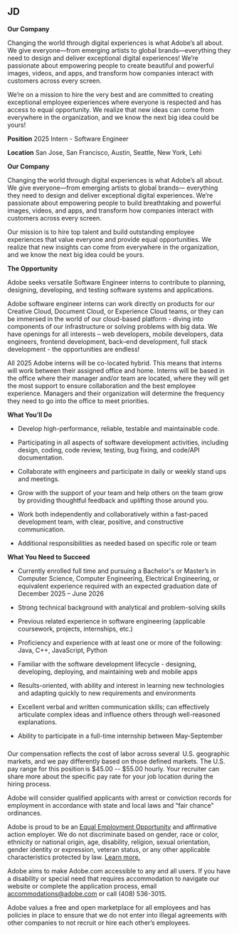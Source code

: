 

## JD

**Our Company**

Changing the world through digital experiences is what Adobe’s all about. We give everyone—from emerging artists to global brands—everything they need to design and deliver exceptional digital experiences! We’re passionate about empowering people to create beautiful and powerful images, videos, and apps, and transform how companies interact with customers across every screen. 

We’re on a mission to hire the very best and are committed to creating exceptional employee experiences where everyone is respected and has access to equal opportunity. We realize that new ideas can come from everywhere in the organization, and we know the next big idea could be yours!


 

**Position** 
 2025 Intern - Software Engineer 



**Location** 
San Jose, San Francisco, Austin, Seattle, New York, Lehi 

 
**Our Company** 

Changing the world through digital experiences is what Adobe’s all about. We give everyone—from emerging artists to global brands— everything they need to design and deliver exceptional digital experiences. We’re passionate about empowering people to build breathtaking and powerful images, videos, and apps, and transform how companies interact with customers across every screen. 



Our mission is to hire top talent and build outstanding employee experiences that value everyone and provide equal opportunities. We realize that new insights can come from everywhere in the organization, and we know the next big idea could be yours. 



**The Opportunity** 

Adobe seeks versatile Software Engineer interns to contribute to planning, designing, developing, and testing software systems and applications. 



Adobe software engineer interns can work directly on products for our Creative Cloud, Document Cloud, or Experience Cloud teams, or they can be immersed in the world of our cloud-based platform - diving into components of our infrastructure or solving problems with big data. We have openings for all interests – web developers, mobile developers, data engineers, frontend development, back–end development, full stack development - the opportunities are endless! 



All 2025 Adobe interns will be co-located hybrid. This means that interns will work between their assigned office and home. Interns will be based in the office where their manager and/or team are located, where they will get the most support to ensure collaboration and the best employee experience. Managers and their organization will determine the frequency they need to go into the office to meet priorities.   



**What You’ll Do** 

- Develop high-performance, reliable, testable and maintainable code. 

- Participating in all aspects of software development activities, including design, coding, code review, testing, bug fixing, and code/API documentation. 

- Collaborate with engineers and participate in daily or weekly stand ups and meetings. 

- Grow with the support of your team and help others on the team grow by providing thoughtful feedback and uplifting those around you. 

- Work both independently and collaboratively within a fast-paced development team, with clear, positive, and constructive communication. 

- Additional responsibilities as needed based on specific role or team 



**What You Need to Succeed** 

- Currently enrolled full time and pursuing a Bachelor's or Master’s in Computer Science, Computer Engineering, Electrical Engineering, or equivalent experience required with an expected graduation date of December 2025 – June 2026 

- Strong technical background with analytical and problem-solving skills 

- Previous related experience in software engineering (applicable coursework, projects, internships, etc.) 

- Proficiency and experience with at least one or more of the following: Java, C++, JavaScript, Python 

- Familiar with the software development lifecycle - designing, developing, deploying, and maintaining web and mobile apps 

- Results-oriented, with ability and interest in learning new technologies and adapting quickly to new requirements and environments 

- Excellent verbal and written communication skills; can effectively articulate complex ideas and influence others through well-reasoned explanations. 

- Ability to participate in a full-time internship between May-September 

### 



Our compensation reflects the cost of labor across several  U.S. geographic markets, and we pay differently based on those defined markets. The U.S. pay range for this position is $45.00 -- $55.00 hourly. Your recruiter can share more about the specific pay rate for your job location during the hiring process.



Adobe will consider qualified applicants with arrest or conviction records for employment in accordance with state and local laws and “fair chance” ordinances.

Adobe is proud to be an [Equal Employment Opportunity](https://www.adobe.com/content/dam/cc/en/careers/pdfs/eeo-law-2020.pdf) and affirmative action employer. We do not discriminate based on gender, race or color, ethnicity or national origin, age, disability, religion, sexual orientation, gender identity or expression, veteran status, or any other applicable characteristics protected by law. [Learn more.](https://www.adobe.com/content/dam/cc/en/careers/pdfs/executed-eeo.pdf) 

Adobe aims to make Adobe.com accessible to any and all users. If you have a disability or special need that requires accommodation to navigate our website or complete the application process, email [accommodations@adobe.com](mailto:accommodations@adobe.com) or call (408) 536-3015.

Adobe values a free and open marketplace for all employees and has policies in place to ensure that we do not enter into illegal agreements with other companies to not recruit or hire each other’s employees.